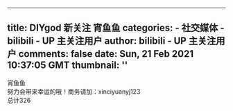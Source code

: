 
---
title: DIYgod 新关注 宵鱼鱼
categories: 
    - 社交媒体
    - bilibili - UP 主关注用户
author: bilibili - UP 主关注用户
comments: false
date: Sun, 21 Feb 2021 10:37:05 GMT
thumbnail: ''
---

<div>   
宵鱼鱼<br>努力会带来幸运的哦！商务请加：xinciyuanyj123 
<br>总计326  
</div>
            